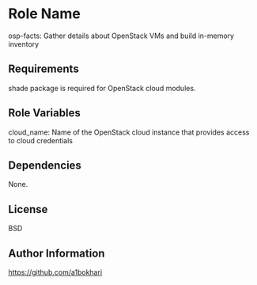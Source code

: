 Role Name
=========
osp-facts: Gather details about OpenStack VMs and build in-memory inventory

Requirements
------------
shade package is required for OpenStack cloud modules.

Role Variables
--------------
cloud_name: Name of the OpenStack cloud instance that provides access to cloud credentials

Dependencies
------------
None.

License
-------
BSD

Author Information
------------------
https://github.com/a1bokhari


